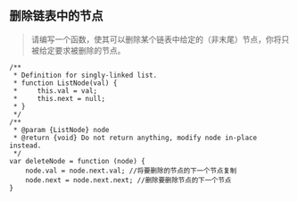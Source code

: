 删除链表中的节点
------
>请编写一个函数，使其可以删除某个链表中给定的（非末尾）节点，你将只被给定要求被删除的节点。
```
/**
 * Definition for singly-linked list.
 * function ListNode(val) {
 *     this.val = val;
 *     this.next = null;
 * }
 */
/**
 * @param {ListNode} node
 * @return {void} Do not return anything, modify node in-place instead.
 */
var deleteNode = function (node) {
	node.val = node.next.val; //将要删除的节点的下一个节点复制
	node.next = node.next.next; //删除要删除节点的下一个节点
}
```